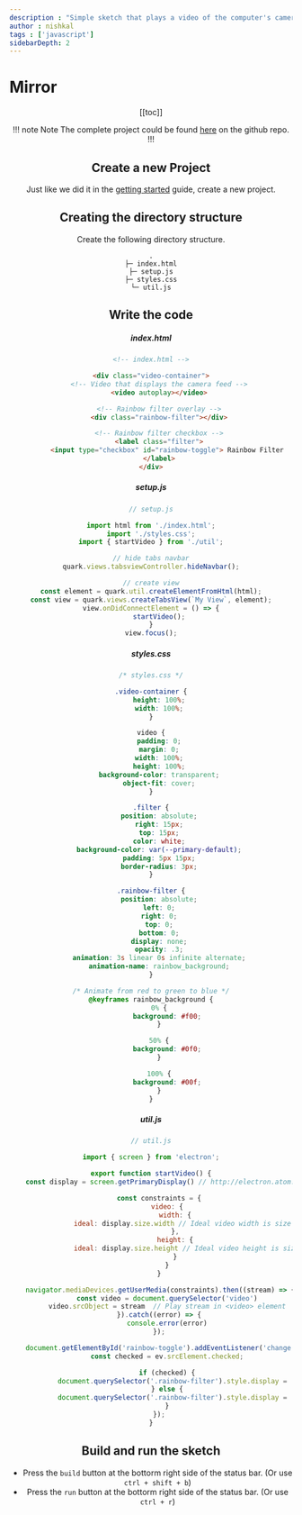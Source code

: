 ```yaml
---
description : "Simple sketch that plays a video of the computer's camera at a maximized size like looking into a mirror. Includes an optional rainbow filter effect that uses CSS animations."
author : nishkal
tags : ['javascript']
sidebarDepth: 2
---
```


# Mirror

<Header />

[[toc]]

!!! note Note
The complete project could be found [here](https://github.com/Nishkalkashyap/Quark-samples/tree/master/examples/mirror) on the github repo.
!!!

## Create a new Project
Just like we did it in the [getting started](/guide/getting-started.md) guide, create a new project.

## Creating the directory structure
Create the following directory structure.
```
.
├─ index.html
├─ setup.js
├─ styles.css
└─ util.js
```

## Write the code

##### index.html
```html
<!-- index.html -->

<div class="video-container">
	<!-- Video that displays the camera feed -->
	<video autoplay></video>

	<!-- Rainbow filter overlay -->
	<div class="rainbow-filter"></div>

	<!-- Rainbow filter checkbox -->
	<label class="filter">
		<input type="checkbox" id="rainbow-toggle"> Rainbow Filter
	</label>
</div>
```
##### setup.js
```js
// setup.js

import html from './index.html';
import './styles.css';
import { startVideo } from './util';

// hide tabs navbar
quark.views.tabsviewController.hideNavbar();

// create view
const element = quark.util.createElementFromHtml(html);
const view = quark.views.createTabsView(`My View`, element);
view.onDidConnectElement = () => {
    startVideo();
}
view.focus();
```

##### styles.css
```css
/* styles.css */

.video-container {
    height: 100%;
    width: 100%;
}

video {
    padding: 0;
    margin: 0;
    width: 100%;
    height: 100%;
    background-color: transparent;
    object-fit: cover;
}

.filter {
    position: absolute;
    right: 15px;
    top: 15px;
    color: white;
    background-color: var(--primary-default);
    padding: 5px 15px;
    border-radius: 3px;
}

.rainbow-filter {
    position: absolute;
    left: 0;
    right: 0;
    top: 0;
    bottom: 0;
    display: none;
    opacity: .3;
    animation: 3s linear 0s infinite alternate;
    animation-name: rainbow_background;
}

/* Animate from red to green to blue */
@keyframes rainbow_background {
    0% {
        background: #f00;
    }

    50% {
        background: #0f0;
    }

    100% {
        background: #00f;
    }
}
```

##### util.js
```js
// util.js

import { screen } from 'electron';

export function startVideo() {
    const display = screen.getPrimaryDisplay() // http://electron.atom.io/docs/api/screen

    const constraints = {
        video: {
            width: {
                ideal: display.size.width // Ideal video width is size of screen
            },
            height: {
                ideal: display.size.height // Ideal video height is size of screen
            }
        }
    }

    navigator.mediaDevices.getUserMedia(constraints).then((stream) => {
        const video = document.querySelector('video')
        video.srcObject = stream  // Play stream in <video> element
    }).catch((error) => {
        console.error(error)
    });

    document.getElementById('rainbow-toggle').addEventListener('change', (ev) => {
        const checked = ev.srcElement.checked;

        if (checked) {
            document.querySelector('.rainbow-filter').style.display = 'block';
        } else {
            document.querySelector('.rainbow-filter').style.display = 'none';
        }
    });
}
```

## Build and run the sketch
* Press the `build` button at the bottorm right side of the status bar. (Or use `ctrl + shift + b`)
* Press the `run` button at the bottorm right side of the status bar. (Or use `ctrl + r`)